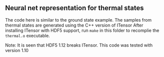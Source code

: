 ## Neural net representation for thermal states

The code here is similar to the ground state example.
The samples from thermal states are generated using the C++ version of ITensor
After installing ITensor with HDF5 support, run `make` in this folder to recomplie the `thermal.o`  executable. 

Note: It is seen that HDF5 1.12 breaks ITensor. This code was tested with version 1.10

